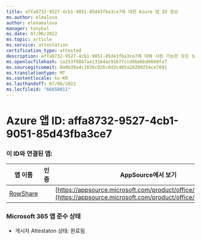 ```yaml
---
title: affa8732-9527-4cb1-9051-85d43fba3ce7에 대한 Azure 앱 ID 정보
ms.author: elmalova
author: elenamalova
manager: tonybal
ms.date: 07/06/2022
ms.topic: article
ms.service: attestation
certification_type: attested
description: affa8732-9527-4cb1-9051-85d43fba3ce7에 대해 사용 가능한 모든 보안 및 규정 준수 정보입니다.
ms.openlocfilehash: ca253f6867ae131b4ac91b7fccd8bebbd6660fa7
ms.sourcegitcommit: 0a0b39a4c1826c026c0d3c405a20209254ce7891
ms.translationtype: MT
ms.contentlocale: ko-KR
ms.lasthandoff: 07/06/2022
ms.locfileid: "66650011"
---
```

# <a name="azure-app-id-affa8732-9527-4cb1-9051-85d43fba3ce7"></a>Azure 앱 ID: affa8732-9527-4cb1-9051-85d43fba3ce7


### <a name="apps-associated-with-this-id"></a>이 ID와 연결된 앱:
| **앱 이름** | **인증** | **AppSource에서 보기** |
|--------------|---------------|-----------------------|
| [RowShare](../forward/WA200002567.md) |  | [https://appsource.microsoft.com/product/office/WA200002567](https://appsource.microsoft.com/product/office/WA200002567) |

### <a name="microsoft-365-app-compliance-status"></a>Microsoft 365 앱 준수 상태
- 게시자 Attestaton 상태: 완료됨
